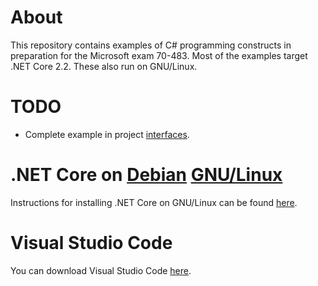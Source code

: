 # About
This repository contains examples of C# programming constructs in preparation for the Microsoft exam 70-483.
Most of the examples target .NET Core 2.2. These also run on GNU/Linux.

# TODO
- Complete example in project [interfaces](https://github.com/aschutgh/ProgrammingExamplesForExamMS70483/tree/master/Interfaces).

# .NET Core on [Debian](https://www.debian.org/) [GNU/Linux](https://www.gnu.org/gnu/linux-and-gnu.en.html)
Instructions for installing .NET Core on GNU/Linux can be found [here](https://dotnet.microsoft.com/download/linux-package-manager/debian9/sdk-current).

# Visual Studio Code
You can download Visual Studio Code [here](https://code.visualstudio.com/).